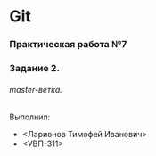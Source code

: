# Git
### Практическая работа №7
### Задание 2.
###### master-ветка.
Выполнил:
* <Ларионов Тимофей Иванович>
* <УВП-311>